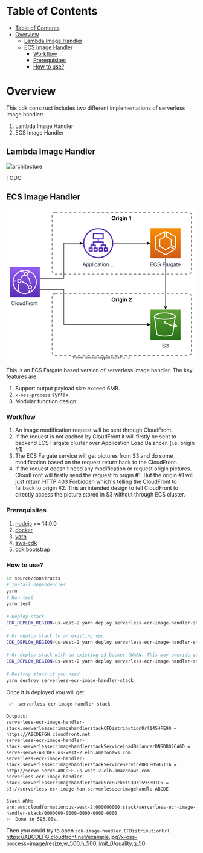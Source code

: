 # Table of Contents

- [Table of Contents](#table-of-contents)
- [Overview](#overview)
  - [Lambda Image Handler](#lambda-image-handler)
  - [ECS Image Handler](#ecs-image-handler)
    - [Workflow](#workflow)
    - [Prerequisites](#prerequisites)
    - [How to use?](#how-to-use)

# Overview

This cdk construct includes two different implementations of serverless image handler:

1. Lambda Image Handler
2. ECS Image Handler

## Lambda Image Handler

![architecture](../../architecture.png)

TODO

## ECS Image Handler

![architecture](./ecs-image-handler-arch.svg)

This is an ECS Fargate based version of serverless image handler. The key features are:

1. Support output payload size exceed 6MB.
2. `x-oss-process` syntax.
3. Modular function design.

### Workflow

1. An image modification request will be sent through CloudFront.
2. If the request is not cached by CloudFront it will firstly be sent to backend ECS Fargate cluster over Application Load Balancer. (i.e. origin #1)
3. The ECS Fargate service will get pictures from S3 and do some modification based on the request return back to the CloudFront.
4. If the request doesn't need any modification or request origin pictures. CloudFront will firstly send the request to origin #1. But the origin #1 will just return HTTP 403 Forbidden which's telling the CloudFront to failback to origin #2. This an intended design to tell CloudFront to directly access the picture stored in S3 without through ECS cluster.

### Prerequisites

1. [nodejs](https://nodejs.org/) >= 14.0.0
2. [docker](https://www.docker.com/)
3. [yarn](https://yarnpkg.com/getting-started/install)
4. [aws-cdk](https://docs.aws.amazon.com/cdk/latest/guide/getting_started.html)
5. [cdk bootstrap](https://docs.aws.amazon.com/cdk/latest/guide/cli.html#cli-bootstrap)

### How to use?

```bash
cd source/constructs
# Install dependencies
yarn
# Run test
yarn test

# Deploy stack
CDK_DEPLOY_REGION=us-west-2 yarn deploy serverless-ecr-image-handler-stack

# Or deploy stack to an existing vpc
CDK_DEPLOY_REGION=us-west-2 yarn deploy serverless-ecr-image-handler-stack -c use_vpc_id=vpc-123124124124

# Or deploy stack with an existing s3 bucket (WARN: This may overide your existing bucket policy)
CDK_DEPLOY_REGION=us-west-2 yarn deploy serverless-ecr-image-handler-stack -c use_vpc_id=vpc-123124124124 -c use_bucket=your-bucket

# Destroy stack if you need
yarn destroy serverless-ecr-image-handler-stack
```

Once it is deployed you will get:

```
 ✅  serverless-ecr-image-handler-stack

Outputs:
serverless-ecr-image-handler-stack.serverlessecrimagehandlerstackCFDistributionUrl1454FE90 = https://ABCDEFGH.cloudfront.net
serverless-ecr-image-handler-stack.serverlessecrimagehandlerstackServiceLoadBalancerDNSDB026A6D = serve-serve-ABCDEF.us-west-2.elb.amazonaws.com
serverless-ecr-image-handler-stack.serverlessecrimagehandlerstackServiceServiceURLE05B511A = http://serve-serve-ABCDEF.us-west-2.elb.amazonaws.com
serverless-ecr-image-handler-stack.serverlessecrimagehandlerstackSrcBucketS3Url593801C5 = s3://serverless-ecr-image-han-serverlessecrimagehandle-ABCDE

Stack ARN:
arn:aws:cloudformation:us-west-2:000000000:stack/serverless-ecr-image-handler-stack/0000000-0000-0000-0000-0000
✨  Done in 593.00s.
```

Then you could try to open `cdk-image-handler.CFDistributionUrl` https://ABCDEFG.cloudfront.net/example.jpg?x-oss-process=image/resize,w_500,h_500,limit_0/quality,q_50